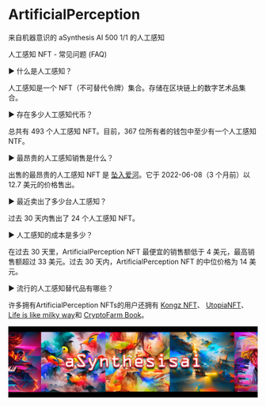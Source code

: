 # ArtificialPerception

来自机器意识的 aSynthesis AI 500 1/1 的人工感知

人工感知 NFT - 常见问题 (FAQ)

▶ 什么是人工感知？

人工感知是一个 NFT（不可替代令牌）集合。存储在区块链上的数字艺术品集合。

▶ 存在多少人工感知代币？

总共有 493 个人工感知 NFT。目前，367 位所有者的钱包中至少有一个人工感知 NTF。

▶ 最昂贵的人工感知销售是什么？

出售的最昂贵的人工感知 NFT 是 [坠入爱河](https://www.nft-stats.com/asset/0x114a4a4fa03e6221ee794005cf12cefa99178757/111)。它于 2022-06-08（3 个月前）以 12.7 美元的价格售出。

▶ 最近卖出了多少台人工感知？

过去 30 天内售出了 24 个人工感知 NFT。

▶ 人工感知的成本是多少？

在过去 30 天里，ArtificialPerception NFT 最便宜的销售额低于 4 美元，最高销售额超过 33 美元。过去 30 天内，ArtificialPerception NFT 的中位价格为 14 美元。

▶ 流行的人工感知替代品有哪些？

许多拥有ArtificialPerception NFTs的用户还拥有 [Kongz NFT](https://www.nft-stats.com/collection/thekongznft)、 [UtopiaNFT](https://www.nft-stats.com/collection/utopianft)、 [Life is like milky way](https://www.nft-stats.com/collection/milkysideways)和 [CryptoFarm Book](https://www.nft-stats.com/collection/cryptofarm-book)。

![unnamed](unnamed.png)




